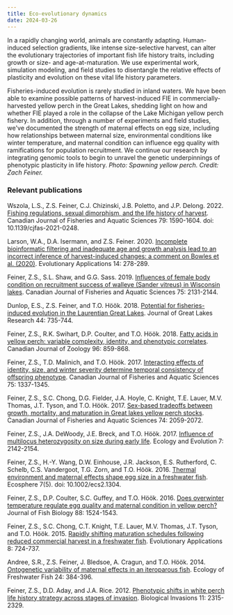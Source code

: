 ```yaml
---
title: Eco-evolutionary dynamics
date: 2024-03-26
---
```


In a rapidly changing world, animals are constantly adapting. Human-induced selection gradients, like intense size-selective harvest, can alter the evolutionary trajectories of important fish life history traits, including growth or size- and age-at-maturation. We use experimental work, simulation modeling, and field studies to disentangle the relative effects of plasticity and evolution on these vital life history parameters.

<!--more-->

Fisheries-induced evolution is rarely studied in inland waters.  We have been able to examine possible patterns of harvest-induced FIE in commercially-harvested yellow perch in the Great Lakes, shedding light on how and whether FIE played a role in the collapse of the Lake Michigan yellow perch fishery.  In addition, through a number of experiments and field studies, we've documented the strength of maternal effects on egg size, including how relationships between maternal size, environmental conditions like winter temperature, and maternal condition can influence egg quality with ramifications for population recruitment.  We continue our research by integrating genomic tools to begin to unravel the genetic underpinnings of phenotypic plasticity in life history.
*Photo: Spawning yellow perch. Credit: Zach Feiner.*

### Relevant publications
Wszola, L.S., Z.S. Feiner, C.J. Chizinski, J.B. Poletto, and J.P. Delong. 2022. [Fishing regulations, sexual dimorphism, and the life history of harvest](https://cdnsciencepub.com/doi/abs/10.1139/cjfas-2021-0248). Canadian Journal of Fisheries and Aquatic Sciences 79: 1590-1604. doi: 10.1139/cjfas-2021-0248.

Larson, W.A., D.A. Isermann, and Z.S. Feiner. 2020. [Incomplete bioinformatic filtering and inadequate age and growth analysis lead to an incorrect inference of harvest-induced changes: a comment on Bowles et al. (2020)](https://onlinelibrary.wiley.com/doi/abs/10.1111/eva.13122). Evolutionary Applications 14: 278-289.

Feiner, Z.S., S.L. Shaw, and G.G. Sass. 2019. [Influences of female body condition on recruitment success of walleye (Sander vitreus) in Wisconsin lakes](https://cdnsciencepub.com/doi/abs/10.1139/cjfas-2018-0364). Canadian Journal of Fisheries and Aquatic Sciences 75: 2131-2144.

Dunlop, E.S., Z.S. Feiner, and T.O. Höök. 2018. [Potential for fisheries-induced evolution in the Laurentian Great Lakes](https://www.sciencedirect.com/science/article/pii/S0380133018300819). Journal of Great Lakes Research 44: 735-744.

Feiner, Z.S., R.K. Swihart, D.P. Coulter, and T.O. Höök. 2018. [Fatty acids in yellow perch: variable complexity, identity, and phenotypic correlates](https://cdnsciencepub.com/doi/abs/10.1139/cjz-2017-0148). Canadian Journal of Zoology 96: 859-868.

Feiner, Z.S., T.D. Malinich, and T.O. Höök. 2017. [Interacting effects of identity, size, and winter severity determine temporal consistency of offspring phenotype](https://cdnsciencepub.com/doi/abs/10.1139/cjfas-2017-0220). Canadian Journal of Fisheries and Aquatic Sciences 75: 1337-1345.

Feiner, Z.S., S.C. Chong, D.G. Fielder, J.A. Hoyle, C. Knight, T.E. Lauer, M.V. Thomas, J.T. Tyson, and T.O. Höök. 2017. [Sex-based tradeoffs between growth, mortality, and maturation in Great lakes yellow perch stocks](https://cdnsciencepub.com/doi/abs/10.1139/cjfas-2016-0173). Canadian Journal of Fisheries and Aquatic Sciences 74: 2059-2072.

Feiner, Z.S., J.A. DeWoody, J.E. Breck, and T.O. Höök. 2017. [Influence of multilocus heterozygosity on size during early life](https://onlinelibrary.wiley.com/doi/abs/10.1002/ece3.2781). Ecology and Evolution 7: 2142-2154.

Feiner, Z.S., H.-Y. Wang, D.W. Einhouse, J.R. Jackson, E.S. Rutherford, C. Schelb, C.S.  Vandergoot, T.G. Zorn, and T.O. Höök. 2016. [Thermal environment and maternal effects shape egg size in a freshwater fish](https://esajournals.onlinelibrary.wiley.com/doi/abs/10.1002/ecs2.1304). Ecosphere 7(5). doi: 10.1002/ecs2.1304.

Feiner, Z.S., D.P. Coulter, S.C. Guffey, and T.O. Höök. 2016. [Does overwinter temperature regulate egg quality and maternal condition in yellow perch?](https://onlinelibrary.wiley.com/doi/abs/10.1111/jfb.12929?casa_token=QMZQhf_MVjAAAAAA:mtnHv1MjTcKY4kjM5gHuVsBJZ-aBBRNY-o6XAI71SbuFBYNT0r4eLlfubUO78ddfdrQQAnUDn5DAf3f9) Journal of Fish Biology 88: 1524-1543.

Feiner, Z.S., S.C. Chong, C.T. Knight, T.E. Lauer, M.V. Thomas, J.T. Tyson, and T.O. Höök. 2015. [Rapidly shifting maturation schedules following reduced commercial harvest in a freshwater fish](https://onlinelibrary.wiley.com/doi/abs/10.1111/eva.12285). Evolutionary Applications 8: 724-737.

Andree, S.R., Z.S. Feiner, J. Bledsoe, A. Cragun, and T.O. Höök. 2014. [Ontogenetic variability of maternal effects in an iteroparous fish](https://onlinelibrary.wiley.com/doi/abs/10.1111/eff.12153?casa_token=209Tk_bMtf0AAAAA:34aVWfUdcB_4qjItXtHkvZEkigazAXxS0hgJEkNozgkrF3CPSsI5ydqMfWQ_k9MU-dCsoVJkr55xt298). Ecology of Freshwater Fish 24: 384-396.

Feiner, Z.S., D.D. Aday, and J.A. Rice. 2012. [Phenotypic shifts in white perch life history strategy across stages of invasion](https://link.springer.com/article/10.1007/s10530-012-0231-z). Biological Invasions 11: 2315-2329.


